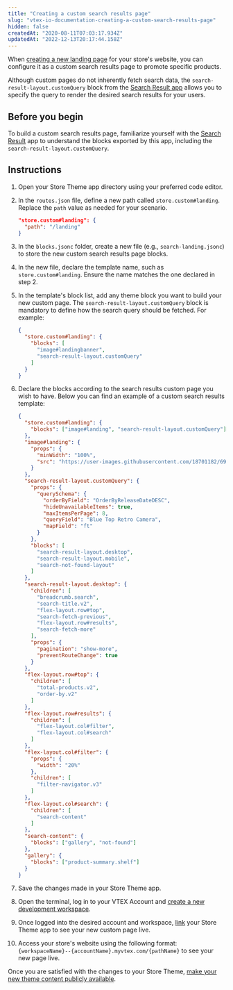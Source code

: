 ```yaml
---
title: "Creating a custom search results page"
slug: "vtex-io-documentation-creating-a-custom-search-results-page"
hidden: false
createdAt: "2020-08-11T07:03:17.934Z"
updatedAt: "2022-12-13T20:17:44.158Z"
---
```

When [creating a new landing page](https://developers.vtex.com/docs/guides/vtex-io-documentation-creating-a-new-custom-page/) for your store's website, you can configure it as a custom search results page to promote specific products.

Although custom pages do not inherently fetch search data, the `search-result-layout.customQuery` block from the [Search Result app](https://developers.vtex.com/docs/guides/vtex-search-result/) allows you to specify the query to render the desired search results for your users.

## Before you begin

To build a custom search results page, familiarize yourself with the [Search Result](https://developers.vtex.com/docs/guides/vtex-search-result) app to understand the blocks exported by this app, including the `search-result-layout.customQuery`.

## Instructions

1. Open your Store Theme app directory using your preferred code editor.
2. In the `routes.json` file, define a new path called `store.custom#landing`. Replace the `path` value as needed for your scenario.
    ```json
    "store.custom#landing": {
      "path": "/landing"
    }
    ```
3. In the `blocks.jsonc` folder, create a new file (e.g., `search-landing.jsonc`) to store the new custom search results page blocks.
4. In the new file, declare the template name, such as `store.custom#landing`. Ensure the name matches the one declared in step 2.
5. In the template's block list, add any theme block you want to build your new custom page. The `search-result-layout.customQuery` block is mandatory to define how the search query should be fetched. For example:
    
    ```json search-landing.jsonc
    {
      "store.custom#landing": { 
        "blocks": [
          "image#landingbanner", 
          "search-result-layout.customQuery"
        ]
      }
    }
    ```
6. Declare the blocks according to the search results custom page you wish to have. Below you can find an example of a custom search results template:
    ```json search-landing.jsonc
    {
      "store.custom#landing": { 
        "blocks": ["image#landing", "search-result-layout.customQuery"]
      },
      "image#landing": { 
        "props": { 
          "minWidth": "100%",
          "src": "https://user-images.githubusercontent.com/18701182/69889938-64b16180-12d2-11ea-8d8a-e3089cbeaffd.png"
        }
      },
      "search-result-layout.customQuery": {
        "props": {
          "querySchema": {
            "orderByField": "OrderByReleaseDateDESC",
            "hideUnavailableItems": true,
            "maxItemsPerPage": 8,
            "queryField": "Blue Top Retro Camera",
            "mapField": "ft"
          }
        },
        "blocks": [
          "search-result-layout.desktop",
          "search-result-layout.mobile",
          "search-not-found-layout"
        ]
      },
      "search-result-layout.desktop": {
        "children": [
          "breadcrumb.search",
          "search-title.v2",
          "flex-layout.row#top",
          "search-fetch-previous",
          "flex-layout.row#results",
          "search-fetch-more"
        ],
        "props": {
          "pagination": "show-more",
          "preventRouteChange": true
        }
      },
      "flex-layout.row#top": { 
        "children": [
          "total-products.v2",
          "order-by.v2"
        ]
      },
      "flex-layout.row#results": { 
        "children": [ 
          "flex-layout.col#filter",
          "flex-layout.col#search"
        ]
      },
      "flex-layout.col#filter": { 
        "props": {
          "width": "20%"
        },
        "children": [
          "filter-navigator.v3"
        ]
      },
      "flex-layout.col#search": { 
        "children": [
          "search-content"
        ]
      },
      "search-content": { 
        "blocks": ["gallery", "not-found"]
      },
      "gallery": {
        "blocks": ["product-summary.shelf"]
      }
    }
    ```
7. Save the changes made in your Store Theme app.
8. Open the terminal, log in to your VTEX Account and [create a new development workspace](https://developers.vtex.com/docs/guides/vtex-io-documentation-creating-a-development-workspace/).
9. Once logged into the desired account and workspace, [link](https://developers.vtex.com/docs/guides/vtex-io-documentation-linking-an-app/) your Store Theme app to see your new custom page live.
10. Access your store's website using the following format: `{workspaceName}--{accountName}.myvtex.com/{pathName}` to see your new page live.

Once you are satisfied with the changes to your Store Theme, [make your new theme content publicly available](https://developers.vtex.com/docs/guides/vtex-io-documentation-making-your-theme-content-public/).
